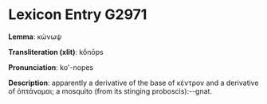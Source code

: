# Lexicon Entry G2971

**Lemma**: κώνωψ

**Transliteration (xlit)**: kṓnōps

**Pronunciation**: ko'-nopes

**Description**:
apparently a derivative of the base of κέντρον and a derivative of ὀπτάνομαι; a mosquito (from its stinging proboscis):--gnat.
